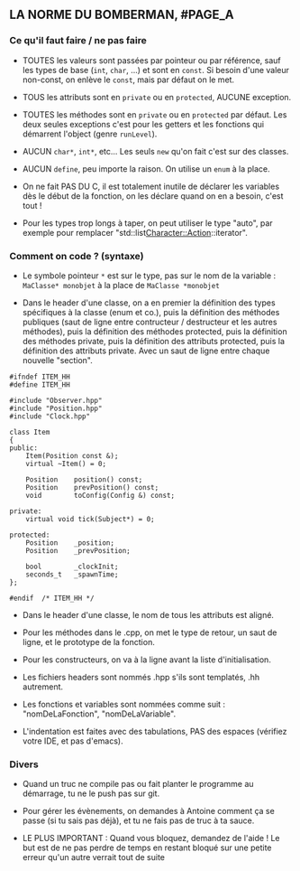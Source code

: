 ## LA NORME DU BOMBERMAN, #PAGE_A



### Ce qu'il faut faire / ne pas faire

- TOUTES les valeurs sont passées par pointeur ou par référence, sauf les types de base (`int`, `char`, ...) et sont en `const`.
  Si besoin d'une valeur non-const, on enlève le `const`, mais par défaut on le met.

- TOUS les attributs sont en `private` ou en `protected`, AUCUNE exception.

- TOUTES les méthodes sont en `private` ou en `protected` par défaut. Les deux seules exceptions c'est pour les getters et
  les fonctions qui démarrent l'object (genre `runLevel`).

- AUCUN `char*`, `int*`, etc... Les seuls `new` qu'on fait c'est sur des classes.

- AUCUN `define`, peu importe la raison. On utilise un `enum` à la place.

- On ne fait PAS DU C, il est totalement inutile de déclarer les variables dès le début de la fonction, on les déclare quand on en a besoin, c'est tout !

- Pour les types trop longs à taper, on peut utiliser le type "auto", par exemple pour remplacer "std::list<Character::Action>::iterator".


### Comment on code ? (syntaxe)

- Le symbole pointeur `*` est sur le type, pas sur le nom de la variable : `MaClasse* monobjet` à la place de `MaClasse *monobjet`

- Dans le header d'une classe, on a en premier la définition des types spécifiques à la classe (enum et co.),
  puis la définition des méthodes publiques (saut de ligne entre contructeur / destructeur et les autres méthodes),
  puis la définition des méthodes protected,
  puis la définition des méthodes private,
  puis la définition des attributs protected,
  puis la définition des attributs private.
  Avec un saut de ligne entre chaque nouvelle "section".

```
#ifndef ITEM_HH
#define	ITEM_HH

#include "Observer.hpp"
#include "Position.hpp"
#include "Clock.hpp"

class Item
{
public:
	Item(Position const &);
	virtual ~Item() = 0;

	Position	position() const;
	Position	prevPosition() const;
	void		toConfig(Config &) const;

private:
	virtual void tick(Subject*) = 0;

protected:
	Position    _position;
	Position    _prevPosition;

	bool        _clockInit;
	seconds_t   _spawnTime;
};

#endif	/* ITEM_HH */
```

- Dans le header d'une classe, le nom de tous les attributs est aligné.

- Pour les méthodes dans le .cpp, on met le type de retour, un saut de ligne, et le prototype de la fonction.

- Pour les constructeurs, on va à la ligne avant la liste d'initialisation.

- Les fichiers headers sont nommés .hpp s'ils sont templatés, .hh autrement.

- Les fonctions et variables sont nommées comme suit : "nomDeLaFonction", "nomDeLaVariable".

- L'indentation est faites avec des tabulations, PAS des espaces (vérifiez votre IDE, et pas d'emacs).


### Divers

- Quand un truc ne compile pas ou fait planter le programme au démarrage, tu ne le push pas sur git.

- Pour gérer les évènements, on demandes à Antoine comment ça se passe (si tu sais pas déjà), et tu ne fais pas de truc à ta sauce.

- LE PLUS IMPORTANT : Quand vous bloquez, demandez de l'aide ! Le but est de ne pas perdre de temps en restant bloqué sur une petite erreur qu'un autre verrait tout de suite

